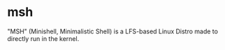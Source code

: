 # msh
"MSH" (Minishell, Minimalistic Shell) is a LFS-based Linux Distro made to directly run in the kernel.
